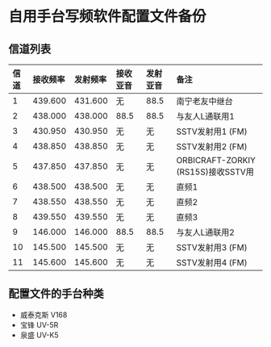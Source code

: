 # 自用手台写频软件配置文件备份

## 信道列表

| 信道 | 接收频率 | 发射频率 | 接收亚音 | 发射亚音 | 备注 |
| :---------------------- | :------ | :---- | :------ | :------ | :------ |
| 1 | 439.600 | 431.600 | 无 | 88.5 | 南宁老友中继台 |
| 2 | 438.000 | 438.000 | 88.5 | 88.5 | 与友人L通联用1 |
| 3 | 430.950 | 430.950 | 无 | 无 | SSTV发射用1 (FM) |
| 4 | 438.850 | 438.850 | 无 | 无 | SSTV发射用2 (FM) |
| 5 | 437.850 | 437.850 | 无 | 无 | ORBICRAFT-ZORKIY (RS15S)接收SSTV用 |
| 6 | 438.500 | 438.500 | 无 | 无 | 直频1 |
| 7 | 438.550 | 438.550 | 无 | 无 | 直频2 |
| 8 | 439.550 | 439.550 | 无 | 无 | 直频3 |
| 9 | 146.000 | 146.000 | 88.5 | 88.5 | 与友人L通联用2 |
| 10 | 145.500 | 145.500 | 无 | 无 | SSTV发射用3 (FM) |
| 11 | 145.600 | 145.600 | 无 | 无 | SSTV发射用4 (FM) |

## 配置文件的手台种类

- 威泰克斯 V168
- 宝锋 UV-5R
- 泉盛 UV-K5
